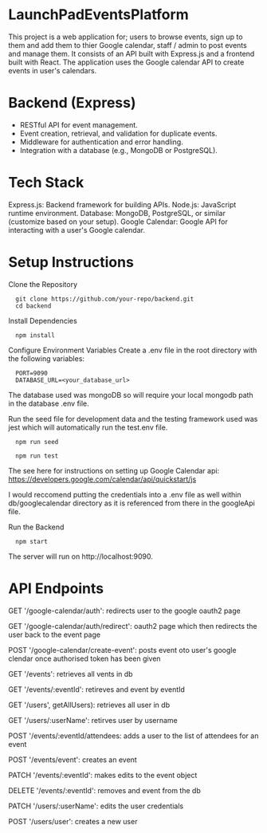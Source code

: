 # LaunchPadEventsPlatform

This project is a web application for; users to browse events, sign up to them and add them to thier Google calendar, staff / admin to post events and manage them. It consists of an API built with Express.js and a frontend built with React. The application uses the Google calendar API to create events in user's calendars.

# Backend (Express)
- RESTful API for event management.
- Event creation, retrieval, and validation for duplicate events.
- Middleware for authentication and error handling.
- Integration with a database (e.g., MongoDB or PostgreSQL).


# Tech Stack
Express.js: Backend framework for building APIs.
Node.js: JavaScript runtime environment.
Database: MongoDB, PostgreSQL, or similar (customize based on your setup).
Google Calendar: Google API for interacting with a user's Google calendar.

# Setup Instructions

Clone the Repository

      git clone https://github.com/your-repo/backend.git
      cd backend
Install Dependencies

      npm install

Configure Environment Variables Create a .env file in the root directory with the following variables:

      PORT=9090
      DATABASE_URL=<your_database_url>

The database used was mongoDB so will require your local mongodb path in the database .env file.

Run the seed file for development data and the testing framework used was jest which will automatically run the test.env file. 
     
      npm run seed
      
      npm run test

The see here for instructions on setting up Google Calendar api: https://developers.google.com/calendar/api/quickstart/js

I would reccomend putting the credentials into a .env file as well within db/googlecalendar directory as it is referenced from there in the googleApi file. 


Run the Backend

      npm start

The server will run on http://localhost:9090.

# API Endpoints

GET    '/google-calendar/auth': redirects user to the google oauth2 page

GET    '/google-calendar/auth/redirect': oauth2 page which then redirects the user back to the event page

POST   '/google-calendar/create-event': posts event oto user's google clendar once authorised token has been given

GET    '/events': retrieves all vents in db

GET    '/events/:eventId': retireves and event by eventId

GET    '/users', getAllUsers): retrieves all user in db

GET    '/users/:userName': retirves user by username

POST   '/events/:eventId/attendees: adds a user to the list of attendees for an event

POST   '/events/event': creates an event

PATCH  '/events/:eventId': makes edits to the event object

DELETE '/events/:eventId': removes and event from the db

PATCH  '/users/:userName': edits the user credentials

POST   '/users/user': creates a new user


